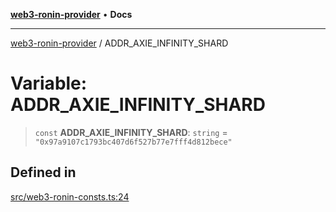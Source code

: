 [**web3-ronin-provider**](../README.md) • **Docs**

***

[web3-ronin-provider](../globals.md) / ADDR\_AXIE\_INFINITY\_SHARD

# Variable: ADDR\_AXIE\_INFINITY\_SHARD

> `const` **ADDR\_AXIE\_INFINITY\_SHARD**: `string` = `"0x97a9107c1793bc407d6f527b77e7fff4d812bece"`

## Defined in

[src/web3-ronin-consts.ts:24](https://github.com/chuacw/web3-ronin-provider/blob/7646ce38176c1dab59363eef0869f2efa34d498b/src/web3-ronin-consts.ts#L24)
